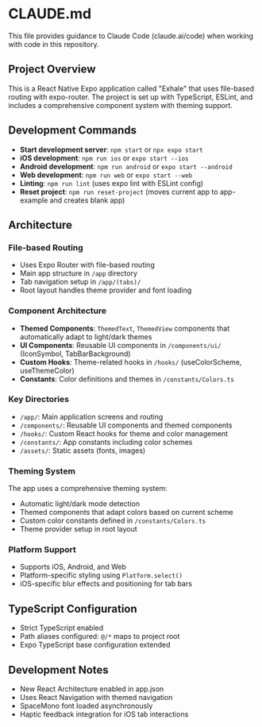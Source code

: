 # CLAUDE.md

This file provides guidance to Claude Code (claude.ai/code) when working with code in this repository.

## Project Overview

This is a React Native Expo application called "Exhale" that uses file-based routing with expo-router. The project is set up with TypeScript, ESLint, and includes a comprehensive component system with theming support.

## Development Commands

- **Start development server**: `npm start` or `npx expo start`
- **iOS development**: `npm run ios` or `expo start --ios`
- **Android development**: `npm run android` or `expo start --android`  
- **Web development**: `npm run web` or `expo start --web`
- **Linting**: `npm run lint` (uses expo lint with ESLint config)
- **Reset project**: `npm run reset-project` (moves current app to app-example and creates blank app)

## Architecture

### File-based Routing
- Uses Expo Router with file-based routing
- Main app structure in `/app` directory
- Tab navigation setup in `/app/(tabs)/`
- Root layout handles theme provider and font loading

### Component Architecture
- **Themed Components**: `ThemedText`, `ThemedView` components that automatically adapt to light/dark themes
- **UI Components**: Reusable UI components in `/components/ui/` (IconSymbol, TabBarBackground)
- **Custom Hooks**: Theme-related hooks in `/hooks/` (useColorScheme, useThemeColor)
- **Constants**: Color definitions and themes in `/constants/Colors.ts`

### Key Directories
- `/app/`: Main application screens and routing
- `/components/`: Reusable UI components and themed components
- `/hooks/`: Custom React hooks for theme and color management
- `/constants/`: App constants including color schemes
- `/assets/`: Static assets (fonts, images)

### Theming System
The app uses a comprehensive theming system:
- Automatic light/dark mode detection
- Themed components that adapt colors based on current scheme
- Custom color constants defined in `/constants/Colors.ts`
- Theme provider setup in root layout

### Platform Support
- Supports iOS, Android, and Web
- Platform-specific styling using `Platform.select()`
- iOS-specific blur effects and positioning for tab bars

## TypeScript Configuration
- Strict TypeScript enabled
- Path aliases configured: `@/*` maps to project root
- Expo TypeScript base configuration extended

## Development Notes
- New React Architecture enabled in app.json
- Uses React Navigation with themed navigation
- SpaceMono font loaded asynchronously
- Haptic feedback integration for iOS tab interactions